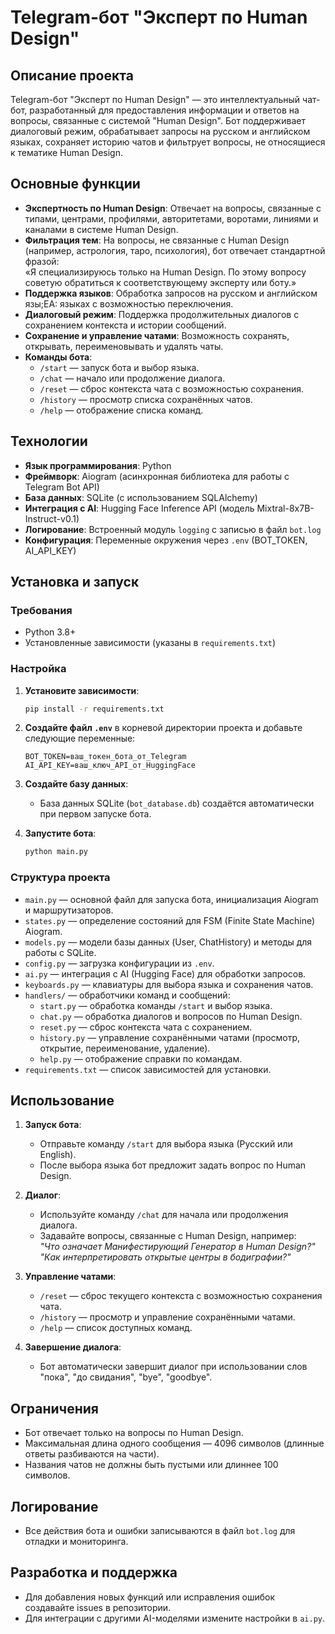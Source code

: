 # Telegram-бот "Эксперт по Human Design"

## Описание проекта
Telegram-бот "Эксперт по Human Design" — это интеллектуальный чат-бот, разработанный для предоставления информации и ответов на вопросы, связанные с системой "Human Design". Бот поддерживает диалоговый режим, обрабатывает запросы на русском и английском языках, сохраняет историю чатов и фильтрует вопросы, не относящиеся к тематике Human Design.

## Основные функции
- **Экспертность по Human Design**: Отвечает на вопросы, связанные с типами, центрами, профилями, авторитетами, воротами, линиями и каналами в системе Human Design.
- **Фильтрация тем**: На вопросы, не связанные с Human Design (например, астрология, таро, психология), бот отвечает стандартной фразой:  
  «Я специализируюсь только на Human Design. По этому вопросу советую обратиться к соответствующему эксперту или боту.»
- **Поддержка языков**: Обработка запросов на русском и английском язы;EA: языках с возможностью переключения.
- **Диалоговый режим**: Поддержка продолжительных диалогов с сохранением контекста и истории сообщений.
- **Сохранение и управление чатами**: Возможность сохранять, открывать, переименовывать и удалять чаты.
- **Команды бота**:
  - `/start` — запуск бота и выбор языка.
  - `/chat` — начало или продолжение диалога.
  - `/reset` — сброс контекста чата с возможностью сохранения.
  - `/history` — просмотр списка сохранённых чатов.
  - `/help` — отображение списка команд.

## Технологии
- **Язык программирования**: Python
- **Фреймворк**: Aiogram (асинхронная библиотека для работы с Telegram Bot API)
- **База данных**: SQLite (с использованием SQLAlchemy)
- **Интеграция с AI**: Hugging Face Inference API (модель Mixtral-8x7B-Instruct-v0.1)
- **Логирование**: Встроенный модуль `logging` с записью в файл `bot.log`
- **Конфигурация**: Переменные окружения через `.env` (BOT_TOKEN, AI_API_KEY)

## Установка и запуск

### Требования
- Python 3.8+
- Установленные зависимости (указаны в `requirements.txt`)

### Настройка
1. **Установите зависимости**:
   ```bash
   pip install -r requirements.txt
   ```

2. **Создайте файл `.env`** в корневой директории проекта и добавьте следующие переменные:
   ```
   BOT_TOKEN=ваш_токен_бота_от_Telegram
   AI_API_KEY=ваш_ключ_API_от_HuggingFace
   ```

3. **Создайте базу данных**:
   - База данных SQLite (`bot_database.db`) создаётся автоматически при первом запуске бота.

4. **Запустите бота**:
   ```bash
   python main.py
   ```

### Структура проекта
- `main.py` — основной файл для запуска бота, инициализация Aiogram и маршрутизаторов.
- `states.py` — определение состояний для FSM (Finite State Machine) Aiogram.
- `models.py` — модели базы данных (User, ChatHistory) и методы для работы с SQLite.
- `config.py` — загрузка конфигурации из `.env`.
- `ai.py` — интеграция с AI (Hugging Face) для обработки запросов.
- `keyboards.py` — клавиатуры для выбора языка и сохранения чатов.
- `handlers/` — обработчики команд и сообщений:
  - `start.py` — обработка команды `/start` и выбор языка.
  - `chat.py` — обработка диалогов и вопросов по Human Design.
  - `reset.py` — сброс контекста чата с сохранением.
  - `history.py` — управление сохранёнными чатами (просмотр, открытие, переименование, удаление).
  - `help.py` — отображение справки по командам.
- `requirements.txt` — список зависимостей для установки.

## Использование
1. **Запуск бота**:
   - Отправьте команду `/start` для выбора языка (Русский или English).
   - После выбора языка бот предложит задать вопрос по Human Design.

2. **Диалог**:
   - Используйте команду `/chat` для начала или продолжения диалога.
   - Задавайте вопросы, связанные с Human Design, например:  
     _"Что означает Манифестирующий Генератор в Human Design?"_  
     _"Как интерпретировать открытые центры в бодиграфии?"_

3. **Управление чатами**:
   - `/reset` — сброс текущего контекста с возможностью сохранения чата.
   - `/history` — просмотр и управление сохранёнными чатами.
   - `/help` — список доступных команд.

4. **Завершение диалога**:
   - Бот автоматически завершит диалог при использовании слов "пока", "до свидания", "bye", "goodbye".

## Ограничения
- Бот отвечает только на вопросы по Human Design.
- Максимальная длина одного сообщения — 4096 символов (длинные ответы разбиваются на части).
- Названия чатов не должны быть пустыми или длиннее 100 символов.

## Логирование
- Все действия бота и ошибки записываются в файл `bot.log` для отладки и мониторинга.

## Разработка и поддержка
- Для добавления новых функций или исправления ошибок создавайте issues в репозитории.
- Для интеграции с другими AI-моделями измените настройки в `ai.py`.